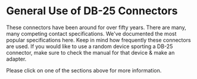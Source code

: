 # General Use of DB-25 Connectors
These connectors have been around for over fifty years. There are many, many
competing contact specifications. We've documented the most popular
specifications here. Keep in mind how frequently these connectors are used.
If you would like to use a random device sporting a DB-25 connector, make
sure to check the manual for that device & make an adapter. 

Please click on one of the sections above for more information.
